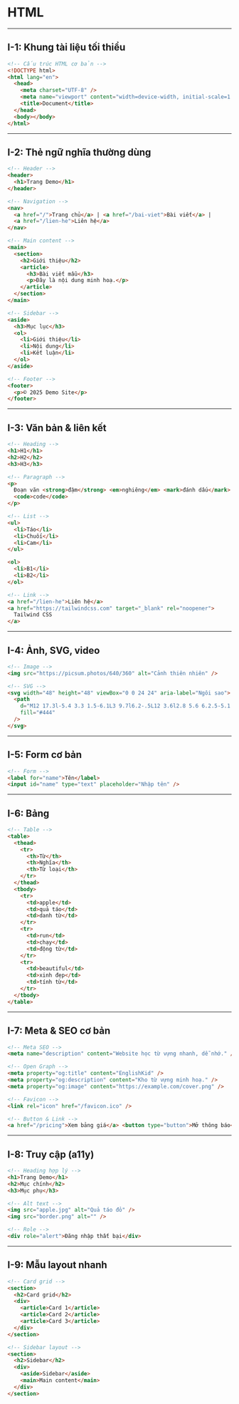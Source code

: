 # HTML

---

## I-1: Khung tài liệu tối thiểu

```html
<!-- Cấu trúc HTML cơ bản -->
<!DOCTYPE html>
<html lang="en">
  <head>
    <meta charset="UTF-8" />
    <meta name="viewport" content="width=device-width, initial-scale=1.0" />
    <title>Document</title>
  </head>
  <body></body>
</html>
```

---

## I-2: Thẻ ngữ nghĩa thường dùng

```html
<!-- Header -->
<header>
  <h1>Trang Demo</h1>
</header>
```

```html
<!-- Navigation -->
<nav>
  <a href="/">Trang chủ</a> | <a href="/bai-viet">Bài viết</a> |
  <a href="/lien-he">Liên hệ</a>
</nav>
```

```html
<!-- Main content -->
<main>
  <section>
    <h2>Giới thiệu</h2>
    <article>
      <h3>Bài viết mẫu</h3>
      <p>Đây là nội dung minh hoạ.</p>
    </article>
  </section>
</main>
```

```html
<!-- Sidebar -->
<aside>
  <h3>Mục lục</h3>
  <ol>
    <li>Giới thiệu</li>
    <li>Nội dung</li>
    <li>Kết luận</li>
  </ol>
</aside>
```

```html
<!-- Footer -->
<footer>
  <p>© 2025 Demo Site</p>
</footer>
```

---

## I-3: Văn bản & liên kết

```html
<!-- Heading -->
<h1>H1</h1>
<h2>H2</h2>
<h3>H3</h3>
```

```html
<!-- Paragraph -->
<p>
  Đoạn văn <strong>đậm</strong> <em>nghiêng</em> <mark>đánh dấu</mark>
  <code>code</code>
</p>
```

```html
<!-- List -->
<ul>
  <li>Táo</li>
  <li>Chuối</li>
  <li>Cam</li>
</ul>

<ol>
  <li>B1</li>
  <li>B2</li>
</ol>
```

```html
<!-- Link -->
<a href="/lien-he">Liên hệ</a>
<a href="https://tailwindcss.com" target="_blank" rel="noopener">
  Tailwind CSS
</a>
```

---

## I-4: Ảnh, SVG, video

```html
<!-- Image -->
<img src="https://picsum.photos/640/360" alt="Cảnh thiên nhiên" />
```

```html
<!-- SVG -->
<svg width="48" height="48" viewBox="0 0 24 24" aria-label="Ngôi sao">
  <path
    d="M12 17.3l-5.4 3.3 1.5-6.1L3 9.7l6.2-.5L12 3.6l2.8 5.6 6.2.5-5.1 4.8 1.5 6.1z"
    fill="#444"
  />
</svg>
```

---

## I-5: Form cơ bản

```html
<!-- Form -->
<label for="name">Tên</label>
<input id="name" type="text" placeholder="Nhập tên" />
```

---

## I-6: Bảng

```html
<!-- Table -->
<table>
  <thead>
    <tr>
      <th>Từ</th>
      <th>Nghĩa</th>
      <th>Từ loại</th>
    </tr>
  </thead>
  <tbody>
    <tr>
      <td>apple</td>
      <td>quả táo</td>
      <td>danh từ</td>
    </tr>
    <tr>
      <td>run</td>
      <td>chạy</td>
      <td>động từ</td>
    </tr>
    <tr>
      <td>beautiful</td>
      <td>xinh đẹp</td>
      <td>tính từ</td>
    </tr>
  </tbody>
</table>
```

---

## I-7: Meta & SEO cơ bản

```html
<!-- Meta SEO -->
<meta name="description" content="Website học từ vựng nhanh, dễ nhớ." />
```

```html
<!-- Open Graph -->
<meta property="og:title" content="EnglishKid" />
<meta property="og:description" content="Kho từ vựng minh hoạ." />
<meta property="og:image" content="https://example.com/cover.png" />
```

```html
<!-- Favicon -->
<link rel="icon" href="/favicon.ico" />
```

```html
<!-- Button & Link -->
<a href="/pricing">Xem bảng giá</a> <button type="button">Mở thông báo</button>
```

---

## I-8: Truy cập (a11y)

```html
<!-- Heading hợp lý -->
<h1>Trang Demo</h1>
<h2>Mục chính</h2>
<h3>Mục phụ</h3>
```

```html
<!-- Alt text -->
<img src="apple.jpg" alt="Quả táo đỏ" /> 
<img src="border.png" alt="" />
```

```html
<!-- Role -->
<div role="alert">Đăng nhập thất bại</div>
```

---

## I-9: Mẫu layout nhanh

```html
<!-- Card grid -->
<section>
  <h2>Card grid</h2>
  <div>
    <article>Card 1</article>
    <article>Card 2</article>
    <article>Card 3</article>
  </div>
</section>
```

```html
<!-- Sidebar layout -->
<section>
  <h2>Sidebar</h2>
  <div>
    <aside>Sidebar</aside>
    <main>Main content</main>
  </div>
</section>
```
